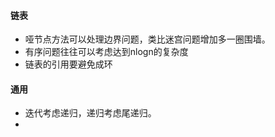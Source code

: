 #### 链表

- 哑节点方法可以处理边界问题，类比迷宫问题增加多一圈围墙。
- 有序问题往往可以考虑达到nlogn的复杂度
- 链表的引用要避免成环



#### 通用

- 迭代考虑递归，递归考虑尾递归。
- 